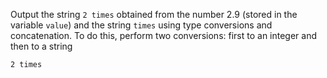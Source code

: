 
Output the string `2 times` obtained from the number 2.9 (stored in the variable `value`) and the string `times` using type conversions and concatenation. To do this, perform two conversions: first to an integer and then to a string

```text
2 times
```
